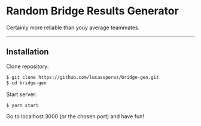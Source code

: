 # Random Bridge Results Generator
Certainly more reliable than youy average teammates.

---

## Installation
Clone repository:
```bash
$ git clone https://github.com/lucassperez/bridge-gen.git
$ cd bridge-gen
```
Start server:
```bash
$ yarn start
```
Go to localhost:3000 (or the chosen port) and have fun!
